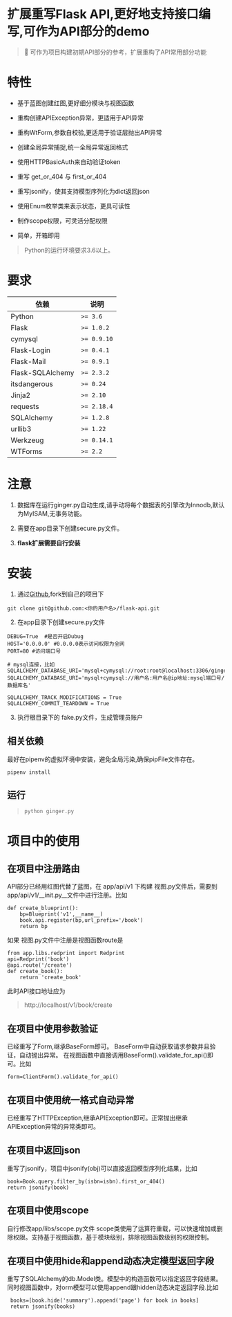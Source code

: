 扩展重写Flask API,更好地支持接口编写,可作为API部分的demo
===============
> 🚀 可作为项目构建初期API部分的参考，扩展重构了API常用部分功能

# 特性

- 基于蓝图创建红图,更好细分模块与视图函数

- 重构创建APIException异常，更适用于API异常

- 重构WtForm,参数自校验,更适用于验证层抛出API异常

- 创建全局异常捕捉,统一全局异常返回格式

- 使用HTTPBasicAuth来自动验证token

- 重写 get_or_404 与 first_or_404

- 重写jsonify，使其支持模型序列化为dict返回json

- 使用Enum枚举类来表示状态，更具可读性

- 制作scope权限，可灵活分配权限

- 简单，开箱即用

> Python的运行环境要求3.6以上。


# 要求

| 依赖 | 说明 |
| -------- | -------- |
| Python| `>= 3.6` |
| Flask| `>= 1.0.2` |
| cymysql| `>= 0.9.10` |
| Flask-Login |`>= 0.4.1`|
| Flask-Mail |`>= 0.9.1`|
| Flask-SQLAlchemy  |`>= 2.3.2`|
| itsdangerous |`>= 0.24`|
| Jinja2 |`>= 2.10`|
| requests |`>= 2.18.4`|
| SQLAlchemy  |`>= 1.2.8`|
| urllib3 |`>= 1.22`|
| Werkzeug |`>= 0.14.1`|
| WTForms |`>= 2.2`|


# 注意
1. 数据库在运行ginger.py自动生成,请手动将每个数据表的引擎改为Innodb,默认为MyISAM,无事务功能。

2. 需要在app目录下创建secure.py文件。

3. **flask扩展需要自行安装**

# 安装

1. 通过[Github](https://github.com/guaosi/flask-api),fork到自己的项目下
```
git clone git@github.com:<你的用户名>/flask-api.git
```
2. 在app目录下创建secure.py文件
```
DEBUG=True  #是否开启Dubug
HOST='0.0.0.0' #0.0.0.0表示访问权限为全网
PORT=80 #访问端口号

# mysql连接，比如 SQLALCHEMY_DATABASE_URI='mysql+cymysql://root:root@localhost:3306/ginger'
SQLALCHEMY_DATABASE_URI='mysql+cymysql://用户名:用户名@ip地址:mysql端口号/数据库名'

SQLALCHEMY_TRACK_MODIFICATIONS = True
SQLALCHEMY_COMMIT_TEARDOWN = True
```
3. 执行根目录下的 fake.py文件，生成管理员账户


## 相关依赖
最好在pipenv的虚拟环境中安装，避免全局污染,确保pipFile文件存在。
```
pipenv install
```

## 运行

> `python ginger.py`

# 项目中的使用

## 在项目中注册路由

API部分已经用红图代替了蓝图，在 app/api/v1 下构建 视图.py文件后，需要到app/api/v1/\_\_init.py\_\_文件中进行注册。比如
```
def create_blueprint():
    bp=Blueprint('v1',__name__)
    book.api.register(bp,url_prefix='/book')
    return bp
```
如果 视图.py文件中注册是视图函数route是
```
from app.libs.redprint import Redprint
api=Redprint('book')
@api.route('/create')
def create_book():
    return 'create_book'
```
此时API接口地址应为
> http://localhost/v1/book/create

## 在项目中使用参数验证

已经重写了Form,继承BaseForm即可。
BaseForm中自动获取请求参数并且验证，自动抛出异常。
在视图函数中直接调用BaseForm().validate_for_api()即可。比如
```
form=ClientForm().validate_for_api()
```

## 在项目中使用统一格式自动异常

已经重写了HTTPException,继承APIException即可。正常抛出继承APIException异常的异常类即可。

## 在项目中返回json

重写了jsonify，项目中jsonify(obj)可以直接返回模型序列化结果，比如
```
book=Book.query.filter_by(isbn=isbn).first_or_404()
return jsonify(book)
```

## 在项目中使用scope

自行修改app/libs/scope.py文件
scope类使用了运算符重载，可以快速增加或删除权限。支持基于视图函数，基于模块级别，排除视图函数级别的权限控制。

## 在项目中使用hide和append动态决定模型返回字段

重写了SQLAlchemy的db.Model类。模型中的构造函数可以指定返回字段结果。同时视图函数中，对orm模型可以使用append跟hidden动态决定返回字段.比如
```
 books=[book.hide('summary').append('page') for book in books]
 return jsonify(books)
```